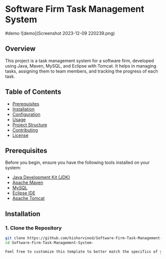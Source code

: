 # Software Firm Task Management System

#demo
![demo](Screenshot 2023-12-09 220239.png)

## Overview
This project is a task management system for a software firm, developed using Java, Maven, MySQL, and Eclipse with Tomcat. It helps in managing tasks, assigning them to team members, and tracking the progress of each task.

## Table of Contents
- [Prerequisites](#prerequisites)
- [Installation](#installation)
- [Configuration](#configuration)
- [Usage](#usage)
- [Project Structure](#project-structure)
- [Contributing](#contributing)
- [License](#license)

## Prerequisites
Before you begin, ensure you have the following tools installed on your system:
- [Java Development Kit (JDK)](https://www.oracle.com/java/technologies/javase-downloads.html)
- [Apache Maven](https://maven.apache.org/install.html)
- [MySQL](https://dev.mysql.com/downloads/mysql/)
- [Eclipse IDE](https://www.eclipse.org/downloads/)
- [Apache Tomcat](http://tomcat.apache.org/download-90.cgi)

## Installation

### 1. Clone the Repository
```sh
git clone https://github.com/kishorvinod/Software-Firm-Task-Management-System-.git
cd Software-Firm-Task-Management-System-

Feel free to customize this template to better match the specifics of your project. This README provides a clear overview of the project, instructions for setting up the development environment, and guidance on how to contribute.
